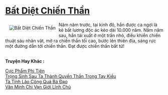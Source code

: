 <a href="https://truyenwiki.net/bat-diet-chien-than.35365/" title="Bất Diệt Chiến Thần"><h1>Bất Diệt Chiến Thần</h1></a><div style="display:table"><img align="right" style="float: left; padding: 10px;" src="https://truyenwiki.net/a/img/str/src/35365.jpg" alt="Bất Diệt Chiến Thần">Năm năm trước, tại kinh đô, hắn được ca ngợi là kẻ bất lương độc ác kéo dài 10.000 năm. Năm năm sau, hắn tái xuất ở một trấn nhỏ, điều khiển chiến thuật sáu nhân vật, mở ra chiến thần tối cao, bước lên thiên địa, sáng rực một đường dẫn tới chiến thần. Đạt được chiến thần bất tử!</div><p><br><b>Truyện Hay Khác :</b></p><a href="https://truyenwiki.net/cuc-pham-phi-tien.35393/" alt="Cực Phẩm Phi Tiên">Cực Phẩm Phi Tiên</a><br/><a href="https://github.com/nownovels/topcv/tree/master/truyenhay/35854" alt="Trọng Sinh Sau Ta Thành Quyền Thần Trong Tay Kiều">Trọng Sinh Sau Ta Thành Quyền Thần Trong Tay Kiều</a><br/><a href="https://github.com/nownovels/topcv/tree/master/truyenhay/36519" alt="Tà Tính Lão Công Quá Bá Đạo">Tà Tính Lão Công Quá Bá Đạo</a><br/><a href="https://sangtacviet.wordpress.com/2020/10/22/van-minh-chi-van-gioi-linh-chu/" alt="Văn Minh Chi Vạn Giới Lĩnh Chủ">Văn Minh Chi Vạn Giới Lĩnh Chủ</a><br/>